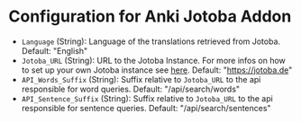 # Configuration for Anki Jotoba Addon

- `Language` (String): Language of the translations retrieved from Jotoba. Default: "English"
- `Jotoba_URL` (String): URL to the Jotoba Instance. For more infos on how to set up your own Jotoba instance see [here](https://github.com/WeDontPanic/Jotoba/wiki/Selfhost). Default: "https://jotoba.de"
- `API_Words_Suffix` (String): Suffix relative to `Jotoba_URL` to the api responsible for word queries. Default: "/api/search/words"
- `API_Sentence_Suffix` (String): Suffix relative to `Jotoba_URL` to the api responsible for sentence queries. Default: "/api/search/sentences"